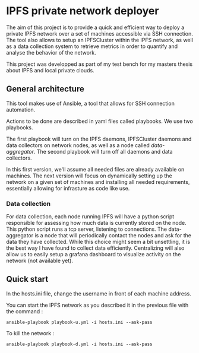 # IPFS private network deployer

The aim of this project is to provide a quick and efficient way to deploy a private IPFS network over a set of machines accessible via SSH connection. The tool also allows to setup an IPFSCluster within the IPFS network, as well as a data collection system to retrieve metrics in order to quantify and analyse the behavior of the network. 

This project was developped as part of my test bench for my masters thesis about IPFS and local private clouds.


## General architecture 

This tool makes use of Ansible, a tool that allows for SSH connection automation. 

Actions to be done are described in yaml files called playbooks. We use two playbooks.

The first playbook will turn on the IPFS daemons, IPFSCluster daemons and data collectors on network nodes, as well as a node called _data-aggregator_. 
The second playbook will turn off all daemons and data collectors. 

In this first version, we'll assume all needed files are already available on machines. The next version will focus on dynamically setting up the network on a given set of machines and installing all needed requirements, essentially allowing for infrasture as code like use. 

### Data collection

For data collection, each node running IPFS will have a python script responsible for assessing how much data is currently stored on the node. This python script runs a tcp server, listening to connections. The data-aggregator is a node that will periodically contact the nodes and ask for the data they have collected. While this choice might seem a bit unsettling, it is the best way I have found to collect data efficiently. Centralizing will also allow us to easily setup a grafana dashboard to visualize activity on the network (not available yet).

## Quick start

In the hosts.ini file, change the username in front of each machine address.

You can start the IPFS network as you described it in the previous file with the command : 

``` ansible-playbook playbook-u.yml -i hosts.ini --ask-pass ```

To kill the network : 

``` ansible-playbook playbook-d.yml -i hosts.ini --ask-pass ```
